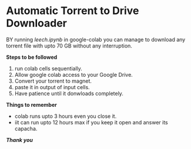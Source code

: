 
# Automatic Torrent to Drive Downloader

BY running *leech.ipynb* in google-colab you can manage to download any torrent file with upto 70 GB without any interruption.

**Steps to be followed**
1. run colab cells sequentially.
2. Allow google colab access to your Google Drive.
3. Convert your torrent to magnet.
4. paste it in output of input cells.
5. Have patience until it donwloads completely.

**Things to remember** 

* colab runs upto 3 hours even you close it.
* iit can run upto 12 hours max if you keep it open and answer its capacha.

***Thank you***